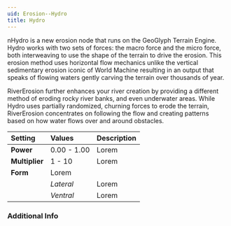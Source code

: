 ```yaml
---
uid: Erosion--Hydro
title: Hydro
---
```


nHydro is a new erosion node that runs on the GeoGlyph Terrain Engine. Hydro works with two sets of forces: the macro force and the micro force, both interweaving to use the shape of the terrain to drive the erosion. This erosion method uses horizontal flow mechanics unlike the vertical sedimentary erosion iconic of World Machine resulting in an output that speaks of flowing waters gently carving the terrain over thousands of year.

RiverErosion further enhances your river creation by providing a different method of eroding rocky river banks, and even underwater areas. While Hydro uses partially randomized, churning forces to erode the terrain, RiverErosion concentrates on following the flow and creating patterns based on how water flows over and around obstacles.

 
| Setting        | Values      | Description |
| :------------- | :---------- | :---------- |
| **Power**      | 0.00 - 1.00 | Lorem       |
| **Multiplier** | 1 - 10      | Lorem       |
| **Form**       | Lorem       |
|                | *Lateral*   | Lorem       |
|                | *Ventral*   | Lorem       |

### Additional Info

